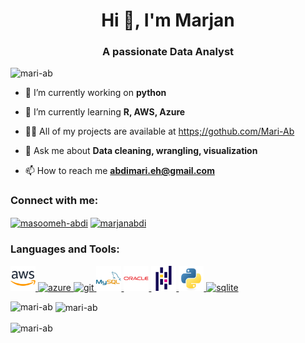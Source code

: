 <h1 align="center">Hi 👋, I'm Marjan</h1>
<h3 align="center">A passionate Data Analyst</h3>

<p align="left"> <img src="https://komarev.com/ghpvc/?username=mari-ab&label=Profile%20views&color=0e75b6&style=flat" alt="mari-ab" /> </p>

- 🔭 I’m currently working on **python**

- 🌱 I’m currently learning **R, AWS, Azure**

- 👨‍💻 All of my projects are available at [https;//gothub.com/Mari-Ab](https;//gothub.com/Mari-Ab)

- 💬 Ask me about **Data cleaning, wrangling, visualization**

- 📫 How to reach me **abdimari.eh@gmail.com**

<h3 align="left">Connect with me:</h3>
<p align="left">
<a href="https://linkedin.com/in/masoomeh-abdi" target="blank"><img align="center" src="https://raw.githubusercontent.com/rahuldkjain/github-profile-readme-generator/master/src/images/icons/Social/linked-in-alt.svg" alt="masoomeh-abdi" height="30" width="40" /></a>
<a href="https://kaggle.com/marjanabdi" target="blank"><img align="center" src="https://raw.githubusercontent.com/rahuldkjain/github-profile-readme-generator/master/src/images/icons/Social/kaggle.svg" alt="marjanabdi" height="30" width="40" /></a>
</p>

<h3 align="left">Languages and Tools:</h3>
<p align="left"> <a href="https://aws.amazon.com" target="_blank" rel="noreferrer"> <img src="https://raw.githubusercontent.com/devicons/devicon/master/icons/amazonwebservices/amazonwebservices-original-wordmark.svg" alt="aws" width="40" height="40"/> </a> <a href="https://azure.microsoft.com/en-in/" target="_blank" rel="noreferrer"> <img src="https://www.vectorlogo.zone/logos/microsoft_azure/microsoft_azure-icon.svg" alt="azure" width="40" height="40"/> </a> <a href="https://git-scm.com/" target="_blank" rel="noreferrer"> <img src="https://www.vectorlogo.zone/logos/git-scm/git-scm-icon.svg" alt="git" width="40" height="40"/> </a> <a href="https://www.mysql.com/" target="_blank" rel="noreferrer"> <img src="https://raw.githubusercontent.com/devicons/devicon/master/icons/mysql/mysql-original-wordmark.svg" alt="mysql" width="40" height="40"/> </a> <a href="https://www.oracle.com/" target="_blank" rel="noreferrer"> <img src="https://raw.githubusercontent.com/devicons/devicon/master/icons/oracle/oracle-original.svg" alt="oracle" width="40" height="40"/> </a> <a href="https://pandas.pydata.org/" target="_blank" rel="noreferrer"> <img src="https://raw.githubusercontent.com/devicons/devicon/2ae2a900d2f041da66e950e4d48052658d850630/icons/pandas/pandas-original.svg" alt="pandas" width="40" height="40"/> </a> <a href="https://www.python.org" target="_blank" rel="noreferrer"> <img src="https://raw.githubusercontent.com/devicons/devicon/master/icons/python/python-original.svg" alt="python" width="40" height="40"/> </a> <a href="https://www.sqlite.org/" target="_blank" rel="noreferrer"> <img src="https://www.vectorlogo.zone/logos/sqlite/sqlite-icon.svg" alt="sqlite" width="40" height="40"/> </a> </p>

<p><img align="left" src="https://github-readme-stats.vercel.app/api/top-langs?username=mari-ab&show_icons=true&locale=en&layout=compact" alt="mari-ab" /></p>

<p>&nbsp;<img align="center" src="https://github-readme-stats.vercel.app/api?username=mari-ab&show_icons=true&locale=en" alt="mari-ab" /></p>

<p><img align="center" src="https://github-readme-streak-stats.herokuapp.com/?user=mari-ab&" alt="mari-ab" /></p>

